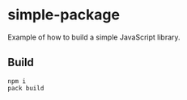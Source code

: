 # simple-package

Example of how to build a simple JavaScript library.

## Build

```
npm i
pack build
```